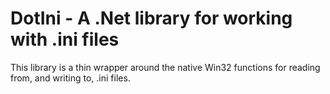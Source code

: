 # DotIni - A .Net library for working with .ini files

This library is a thin wrapper around the native Win32 functions for reading from, and writing to, .ini files.

